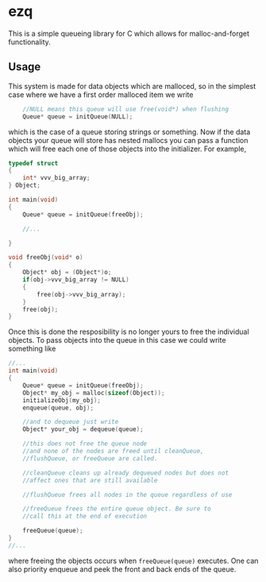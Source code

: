 # ezq

This is a simple queueing library for C which allows for malloc-and-forget functionality.

## Usage

This system is made for data objects which are malloced, so in the simplest case where we have a first order malloced item we write

```C
	//NULL means this queue will use free(void*) when flushing
	Queue* queue = initQueue(NULL);
```

which is the case of a queue storing strings or something. Now if the data objects your queue will store has nested mallocs you can pass a function which will free each one of those objects into the initializer. For example, 

```C
typedef struct
{
	int* vvv_big_array;
} Object;

int main(void)
{
	Queue* queue = initQueue(freeObj);

	//...

}

void freeObj(void* o)
{
	Object* obj = (Object*)o;
	if(obj->vvv_big_array != NULL)
	{
		free(obj->vvv_big_array);
	}
	free(obj);
}
```
Once this is done the resposibility is no longer yours to free the individual objects. To pass objects into the queue in this case we could write something like 
```C
//...
int main(void)
{
	Queue* queue = initQueue(freeObj);
	Object* my_obj = malloc(sizeof(Object));
	initializeObj(my_obj);
	enqueue(queue, obj);

	//and to dequeue just write
	Object* your_obj = dequeue(queue);

	//this does not free the queue node
	//and none of the nodes are freed until cleanQueue, 
	//flushQueue, or freeQueue are called.

	//cleanQueue cleans up already dequeued nodes but does not
	//affect ones that are still available

	//flushQueue frees all nodes in the queue regardless of use

	//freeQueue frees the entire queue object. Be sure to
	//call this at the end of execution

	freeQueue(queue);
}
//...
```
where freeing the objects occurs when `freeQueue(queue)` executes. One can also priority enqueue and peek the front and back ends of the queue.
